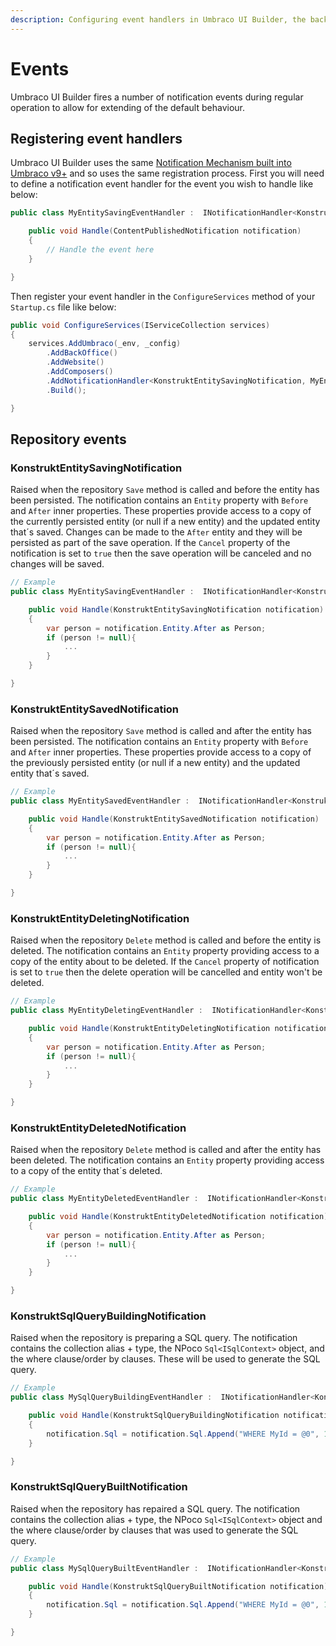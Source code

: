 ```yaml
---
description: Configuring event handlers in Umbraco UI Builder, the backoffice UI builder for Umbraco.
---
```


# Events

Umbraco UI Builder fires a number of notification events during regular operation to allow for extending of the default behaviour.

## Registering event handlers

Umbraco UI Builder uses the same [Notification Mechanism built into Umbraco v9+](../../umbraco-cms/fundamentals/code/subscribing-to-notifications.md) and so uses the same registration process. First you will need to define a notification event handler for the event you wish to handle like below:

```csharp
public class MyEntitySavingEventHandler :  INotificationHandler<KonstruktEntitySavingNotification> {

    public void Handle(ContentPublishedNotification notification)
    {
        // Handle the event here
    }

}
```

Then register your event handler in the `ConfigureServices` method of your `Startup.cs` file like below:

```csharp
public void ConfigureServices(IServiceCollection services)
{
    services.AddUmbraco(_env, _config)
        .AddBackOffice()             
        .AddWebsite()
        .AddComposers()
        .AddNotificationHandler<KonstruktEntitySavingNotification, MyEntitySavingEventHandler>()
        .Build();

}
```

## Repository events

### **KonstruktEntitySavingNotification**

Raised when the repository `Save` method is called and before the entity has been persisted. The notification contains an `Entity` property with `Before` and `After` inner properties. These properties provide access to a copy of the currently persisted entity (or null if a new entity) and the updated entity that´s saved.
Changes can be made to the `After` entity and they will be persisted as part of the save operation. If the `Cancel` property of the notification is set to `true` then the save operation will be canceled and no changes will be saved.

````csharp
// Example
public class MyEntitySavingEventHandler :  INotificationHandler<KonstruktEntitySavingNotification> {

    public void Handle(KonstruktEntitySavingNotification notification)
    {
        var person = notification.Entity.After as Person;
        if (person != null){
            ...
        }
    }

}
````

### **KonstruktEntitySavedNotification**

Raised when the repository `Save` method is called and after the entity has been persisted. The notification contains an `Entity` property with `Before` and `After` inner properties. These properties provide access to a copy of the previously persisted entity (or null if a new entity) and the updated entity that´s saved.  

````csharp
// Example
public class MyEntitySavedEventHandler :  INotificationHandler<KonstruktEntitySavedNotification> {

    public void Handle(KonstruktEntitySavedNotification notification)
    {
        var person = notification.Entity.After as Person;
        if (person != null){
            ...
        }
    }

}
````

### **KonstruktEntityDeletingNotification**

Raised when the repository `Delete` method is called and before the entity is deleted. The notification contains an `Entity` property providing access to a copy of the entity about to be deleted. If the `Cancel` property of notification is set to `true` then the delete operation will be cancelled and entity won't be deleted.

````csharp
// Example
public class MyEntityDeletingEventHandler :  INotificationHandler<KonstruktEntityDeletingNotification> {

    public void Handle(KonstruktEntityDeletingNotification notification)
    {
        var person = notification.Entity.After as Person;
        if (person != null){
            ...
        }
    }

}
````

### **KonstruktEntityDeletedNotification**

Raised when the repository `Delete` method is called and after the entity has been deleted. The notification contains an `Entity` property providing access to a copy of the entity that´s deleted.

````csharp
// Example
public class MyEntityDeletedEventHandler :  INotificationHandler<KonstruktEntityDeletedNotification> {

    public void Handle(KonstruktEntityDeletedNotification notification)
    {
        var person = notification.Entity.After as Person;
        if (person != null){
            ...
        }
    }

}
````

### **KonstruktSqlQueryBuildingNotification**

Raised when the repository is preparing a SQL query. The notification contains the collection alias + type, the NPoco `Sql<ISqlContext>` object, and the where clause/order by clauses. These will be used to generate the SQL query.

````csharp
// Example
public class MySqlQueryBuildingEventHandler :  INotificationHandler<KonstruktSqlQueryBuildingNotification> {

    public void Handle(KonstruktSqlQueryBuildingNotification notification)
    {
        notification.Sql = notification.Sql.Append("WHERE MyId = @0", 1);
    }

}
````

### **KonstruktSqlQueryBuiltNotification**

Raised when the repository has repaired a SQL query. The notification contains the collection alias + type, the NPoco `Sql<ISqlContext>` object and the where clause/order by clauses that was used to generate the SQL query.

````csharp
// Example
public class MySqlQueryBuiltEventHandler :  INotificationHandler<KonstruktSqlQueryBuiltNotification> {

    public void Handle(KonstruktSqlQueryBuiltNotification notification)
    {
        notification.Sql = notification.Sql.Append("WHERE MyId = @0", 1);
    }

}
````
